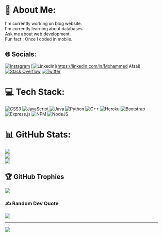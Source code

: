 # 💫 About Me:
I'm currently working on blog website.<br>I'm currently learning about databases.<br>Ask me about web development.<br>Fun fact : Once I coded in mobile.


## 🌐 Socials:
[![Instagram](https://img.shields.io/badge/Instagram-%23E4405F.svg?logo=Instagram&logoColor=white)](https://instagram.com/_.moafsal) [![LinkedIn](https://img.shields.io/badge/LinkedIn-%230077B5.svg?logo=linkedin&logoColor=white)](https://linkedin.com/in/Mohammed Afsal) [![Stack Overflow](https://img.shields.io/badge/-Stackoverflow-FE7A16?logo=stack-overflow&logoColor=white)](https://stackoverflow.com/users/moafsal) [![Twitter](https://img.shields.io/badge/Twitter-%231DA1F2.svg?logo=Twitter&logoColor=white)](https://twitter.com/moafsaloffcl) 

# 💻 Tech Stack:
![CSS3](https://img.shields.io/badge/css3-%231572B6.svg?style=for-the-badge&logo=css3&logoColor=white) ![JavaScript](https://img.shields.io/badge/javascript-%23323330.svg?style=for-the-badge&logo=javascript&logoColor=%23F7DF1E) ![Java](https://img.shields.io/badge/java-%23ED8B00.svg?style=for-the-badge&logo=java&logoColor=white) ![Python](https://img.shields.io/badge/python-3670A0?style=for-the-badge&logo=python&logoColor=ffdd54) ![C++](https://img.shields.io/badge/c++-%2300599C.svg?style=for-the-badge&logo=c%2B%2B&logoColor=white) ![Heroku](https://img.shields.io/badge/heroku-%23430098.svg?style=for-the-badge&logo=heroku&logoColor=white) ![Bootstrap](https://img.shields.io/badge/bootstrap-%23563D7C.svg?style=for-the-badge&logo=bootstrap&logoColor=white) ![Express.js](https://img.shields.io/badge/express.js-%23404d59.svg?style=for-the-badge&logo=express&logoColor=%2361DAFB) ![NPM](https://img.shields.io/badge/NPM-%23000000.svg?style=for-the-badge&logo=npm&logoColor=white) ![NodeJS](https://img.shields.io/badge/node.js-6DA55F?style=for-the-badge&logo=node.js&logoColor=white)
# 📊 GitHub Stats:
![](https://github-readme-stats.vercel.app/api?username=mohammedafsalofficial&theme=gotham&hide_border=false&include_all_commits=true&count_private=false)<br/>
![](https://github-readme-streak-stats.herokuapp.com/?user=mohammedafsalofficial&theme=gotham&hide_border=false)<br/>
![](https://github-readme-stats.vercel.app/api/top-langs/?username=mohammedafsalofficial&theme=gotham&hide_border=false&include_all_commits=true&count_private=false&layout=compact)

## 🏆 GitHub Trophies
![](https://github-profile-trophy.vercel.app/?username=mohammedafsalofficial&theme=radical&no-frame=false&no-bg=true&margin-w=4)

### ✍️ Random Dev Quote
![](https://quotes-github-readme.vercel.app/api?type=horizontal&theme=radical)

---
[![](https://visitcount.itsvg.in/api?id=mohammedafsalofficial&icon=0&color=0)](https://visitcount.itsvg.in)

<!-- Proudly created with GPRM ( https://gprm.itsvg.in ) -->
